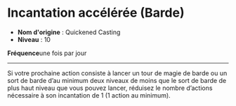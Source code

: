 # Incantation accélérée (Barde)

 * **Nom d'origine** : Quickened Casting
 * **Niveau** : 10


<p><strong>Fréquence</strong>une fois par jour</p>
<hr>
<p>Si votre prochaine action consiste à lancer un tour de magie de barde ou un sort de barde d’au minimum deux niveaux de moins que le sort de barde de plus haut niveau que vous pouvez lancer, réduisez le nombre d’actions nécessaire à son incantation de 1 (1 action au minimum).</p>